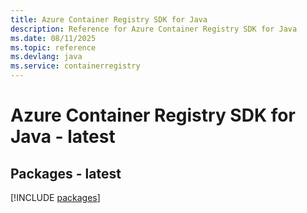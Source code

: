 ```yaml
---
title: Azure Container Registry SDK for Java
description: Reference for Azure Container Registry SDK for Java
ms.date: 08/11/2025
ms.topic: reference
ms.devlang: java
ms.service: containerregistry
---
```

# Azure Container Registry SDK for Java - latest
## Packages - latest
[!INCLUDE [packages](container-registry-index.md)]